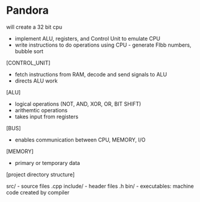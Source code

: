 # Pandora
will create a 32 bit cpu

- implement ALU, registers, and Control Unit to emulate CPU
- write instructions to do operations using CPU - generate FIbb numbers, bubble sort

[CONTROL_UNIT]
- fetch instructions from RAM, decode and send signals to ALU
- directs ALU work

[ALU]
- logical operations (NOT, AND, XOR, OR, BIT SHIFT)
- arithemtic operations
- takes input from registers

[BUS]
- enables communication between CPU, MEMORY, I/O

[MEMORY]
- primary or temporary data

[project directory structure]

src/ - source files .cpp
include/ - header files .h
bin/ - executables: machine code created by compiler
